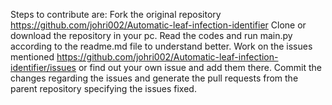 Steps to contribute are:
Fork the original repository https://github.com/johri002/Automatic-leaf-infection-identifier 
Clone or download the repository in your pc.
Read the codes and run main.py according to the readme.md file to understand better.
Work on the issues mentioned https://github.com/johri002/Automatic-leaf-infection-identifier/issues or find out your own issue and add them there.
Commit the changes regarding the issues and generate the pull requests from the parent repository specifying the issues fixed.
